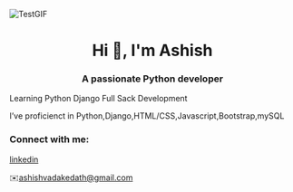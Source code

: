 ![TestGIF](https://github.com/ashishvadakedath/ashishvadakedath/assets/168588306/4ce50e68-9084-4c2a-bc2a-a94d68c73921)<h1 align="center">Hi 👋, I'm Ashish</h1>
<h3 align="center">A passionate Python developer</h3>

<p align="left">Learning Python Django Full Sack Development</p>
<p align="left"> I’ve proficienct in Python,Django,HTML/CSS,Javascript,Bootstrap,mySQL</p>

<h3 align="left">Connect with me:</h3>
<p align="left"><a href="www.linkedin.com/in/ashishvadakedath">linkedin</a></p>
<p align="left">✉️<a href="ashishvadakedath@gmail.com">ashishvadakedath@gmail.com</p>

